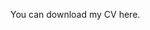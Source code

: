 <p>
  You can download my CV <a href="/assets/files/Swanson_CV.pdf">here</a>.
</p>

<style>
a {
  text-decoration: none;
}
a:hover {
  text-decoration: underline;
}
</style>
